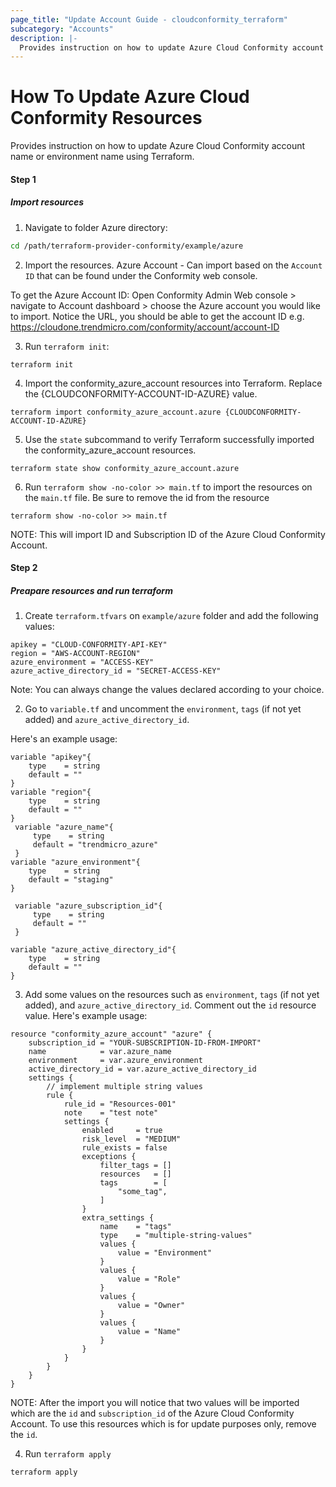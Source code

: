 ```yaml
---
page_title: "Update Account Guide - cloudconformity_terraform"
subcategory: "Accounts"
description: |-
  Provides instruction on how to update Azure Cloud Conformity account name or environment name using Terraform.
---
```


# How To Update Azure Cloud Conformity Resources
Provides instruction on how to update Azure Cloud Conformity account name or environment name using Terraform.

#### Step 1

##### Import resources
1. Navigate to folder Azure directory:
```sh
cd /path/terraform-provider-conformity/example/azure
```
2. Import the resources.
Azure Account - Can import based on the `Account ID` that can be found under the Conformity web console.

To get the Azure Account ID:
Open Conformity Admin Web console > navigate to Account dashboard > choose the Azure account you would like to import.
Notice the URL, you should be able to get the account ID e.g. https://cloudone.trendmicro.com/conformity/account/account-ID

3. Run `terraform init`:
```hcl
terraform init
```

4. Import the conformity_azure_account resources into Terraform. Replace the {CLOUDCONFORMITY-ACCOUNT-ID-AZURE} value.
```hcl
terraform import conformity_azure_account.azure {CLOUDCONFORMITY-ACCOUNT-ID-AZURE}
```

5. Use the `state` subcommand to verify Terraform successfully imported the conformity_azure_account resources.
```hcl
terraform state show conformity_azure_account.azure
```

6. Run `terraform show -no-color >> main.tf` to import the resources on the `main.tf` file. Be sure to remove the id from the resource
```hcl
terraform show -no-color >> main.tf
```

NOTE: This will import ID and Subscription ID of the Azure Cloud Conformity Account.

#### Step 2

##### Preapare resources and run terraform

1. Create `terraform.tfvars` on `example/azure` folder and add the following values:

```
apikey = "CLOUD-CONFORMITY-API-KEY"
region = "AWS-ACCOUNT-REGION"
azure_environment = "ACCESS-KEY"
azure_active_directory_id = "SECRET-ACCESS-KEY"
```
Note: You can always change the values declared according to your choice.

2. Go to `variable.tf` and uncomment the `environment`, `tags` (if not yet added) and `azure_active_directory_id`.

Here's an example usage:
```
variable "apikey"{
    type    = string
    default = ""
}
variable "region"{
    type    = string
    default = ""
}
 variable "azure_name"{
     type    = string
     default = "trendmicro_azure"
 }
variable "azure_environment"{
    type    = string
    default = "staging"
}

 variable "azure_subscription_id"{
     type    = string
     default = ""
 }

variable "azure_active_directory_id"{
    type    = string
    default = ""
}
```

3. Add some values on the resources such as `environment`, `tags` (if not yet added), and `azure_active_directory_id`. Comment out the `id` resource value. Here's example usage:
```
resource "conformity_azure_account" "azure" {
    subscription_id = "YOUR-SUBSCRIPTION-ID-FROM-IMPORT"
    name            = var.azure_name
    environment     = var.azure_environment
    active_directory_id = var.azure_active_directory_id
    settings {
        // implement multiple string values
        rule {
            rule_id = "Resources-001"
            note    = "test note"
            settings {
                enabled     = true
                risk_level  = "MEDIUM"
                rule_exists = false
                exceptions {
                    filter_tags = []
                    resources   = []
                    tags        = [
                        "some_tag",
                    ]
                }
                extra_settings {
                    name    = "tags"
                    type    = "multiple-string-values"
                    values {
                        value = "Environment"
                    }
                    values {
                        value = "Role"
                    }
                    values {
                        value = "Owner"
                    }
                    values {
                        value = "Name"
                    }
                }
            }
        }
    }
}
```
NOTE: After the import you will notice that two values will be imported which are the `id` and `subscription_id` of the Azure Cloud Conformity Account. To use this resources which is for update purposes only, remove the `id`.

4. Run `terraform apply`
```sh
terraform apply
```